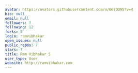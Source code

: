 ```yaml
---
avatar: https://avatars.githubusercontent.com/u/6670395?v=4
bio: null
email: null
followers: 7
following: 12
forks: 5
login: ramvibhakar
open_issues: null
public_repos: 7
stars: 7
title: Ram Vibhakar S
user_type: User
website: http://ramvibhakar.com
---
```

